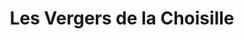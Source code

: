 ---
title: "Les Vergers de la Choisille"
url: /mettray/les-vergers-de-la-choisille/
shop: légumes
---